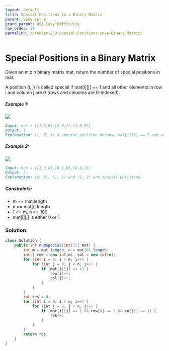```yaml
---
layout: default
title: Special Positions in a Binary Matrix
parent: Easy Set 8
grand_parent: DSA Easy Difficulty
nav_order: 19
permalink: /problem-239-Special-Positions-in-a-Binary-Matrix/
---
```

# Special Positions in a Binary Matrix

Given an m x n binary matrix mat, return the number of special positions in mat.

A position (i, j) is called special if mat[i][j] == 1 and all other elements in row i and column j are 0 (rows and columns are 0-indexed).

##### Example 1:
![](../../assets/images/ds/special1.jpeg)
```markdown
Input: mat = [[1,0,0],[0,0,1],[1,0,0]]
Output: 1
Explanation: (1, 2) is a special position because mat[1][2] == 1 and all other elements in row 1 and column 2 are 0.
```
##### Example 2:
![](../../assets/images/ds/special-grid.jpeg)
```markdown
Input: mat = [[1,0,0],[0,1,0],[0,0,1]]
Output: 3
Explanation: (0, 0), (1, 1) and (2, 2) are special positions.
```
##### Constraints:
* m == mat.length
* n == mat[i].length
* 1 <= m, n <= 100
* mat[i][j] is either 0 or 1.

### Solution:
```java
class Solution {
    public int numSpecial(int[][] mat) {
        int m = mat.length, n = mat[0].length;
        int[] row = new int[m], col = new int[n];
        for (int i = 0; i < m; i++) {
            for (int j = 0; j < n; j++) {
                if (mat[i][j] == 1) {
                    row[i]++;
                    col[j]++;
                }
            }
        }
        int res = 0;
        for (int i = 0; i < m; i++) {
            for (int j = 0; j < n; j++) {
                if (mat[i][j] == 1 && row[i] == 1 && col[j] == 1) {
                    res++;
                }
            }
        }
        return res;       
    }
}
```